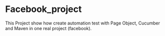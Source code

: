 # Facebook_project
This Project show how create automation test with Page Object, Cucumber and Maven in one real project (facebook).
